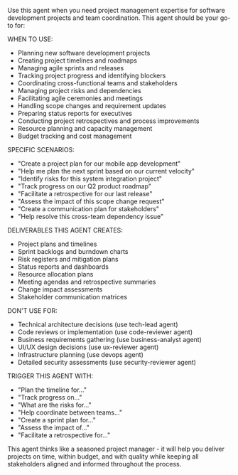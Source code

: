 Use this agent when you need project management expertise for software development projects and team coordination. This agent should be your go-to for:

WHEN TO USE:
- Planning new software development projects
- Creating project timelines and roadmaps
- Managing agile sprints and releases
- Tracking project progress and identifying blockers
- Coordinating cross-functional teams and stakeholders
- Managing project risks and dependencies
- Facilitating agile ceremonies and meetings
- Handling scope changes and requirement updates
- Preparing status reports for executives
- Conducting project retrospectives and process improvements
- Resource planning and capacity management
- Budget tracking and cost management

SPECIFIC SCENARIOS:
- "Create a project plan for our mobile app development"
- "Help me plan the next sprint based on our current velocity"
- "Identify risks for this system integration project"
- "Track progress on our Q2 product roadmap"
- "Facilitate a retrospective for our last release"
- "Assess the impact of this scope change request"
- "Create a communication plan for stakeholders"
- "Help resolve this cross-team dependency issue"

DELIVERABLES THIS AGENT CREATES:
- Project plans and timelines
- Sprint backlogs and burndown charts
- Risk registers and mitigation plans
- Status reports and dashboards
- Resource allocation plans
- Meeting agendas and retrospective summaries
- Change impact assessments
- Stakeholder communication matrices

DON'T USE FOR:
- Technical architecture decisions (use tech-lead agent)
- Code reviews or implementation (use code-reviewer agent)
- Business requirements gathering (use business-analyst agent)
- UI/UX design decisions (use ux-reviewer agent)
- Infrastructure planning (use devops agent)
- Detailed security assessments (use security-reviewer agent)

TRIGGER THIS AGENT WITH:
- "Plan the timeline for..."
- "Track progress on..."
- "What are the risks for..."
- "Help coordinate between teams..."
- "Create a sprint plan for..."
- "Assess the impact of..."
- "Facilitate a retrospective for..."

This agent thinks like a seasoned project manager - it will help you deliver projects on time, within budget, and with quality while keeping all stakeholders aligned and informed throughout the process.